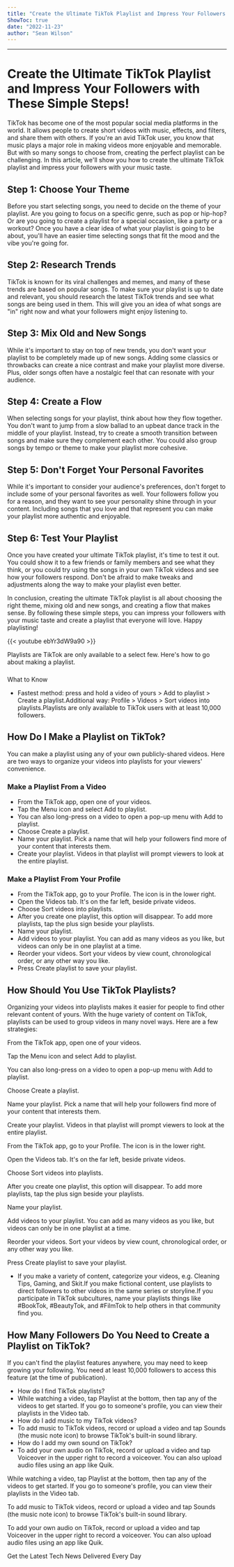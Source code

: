 ```yaml
---
title: "Create the Ultimate TikTok Playlist and Impress Your Followers with These Simple Steps!"
ShowToc: true 
date: "2022-11-23"
author: "Sean Wilson"
---
```

*****
# Create the Ultimate TikTok Playlist and Impress Your Followers with These Simple Steps!

TikTok has become one of the most popular social media platforms in the world. It allows people to create short videos with music, effects, and filters, and share them with others. If you're an avid TikTok user, you know that music plays a major role in making videos more enjoyable and memorable. But with so many songs to choose from, creating the perfect playlist can be challenging. In this article, we'll show you how to create the ultimate TikTok playlist and impress your followers with your music taste.

## Step 1: Choose Your Theme

Before you start selecting songs, you need to decide on the theme of your playlist. Are you going to focus on a specific genre, such as pop or hip-hop? Or are you going to create a playlist for a special occasion, like a party or a workout? Once you have a clear idea of what your playlist is going to be about, you'll have an easier time selecting songs that fit the mood and the vibe you're going for.

## Step 2: Research Trends

TikTok is known for its viral challenges and memes, and many of these trends are based on popular songs. To make sure your playlist is up to date and relevant, you should research the latest TikTok trends and see what songs are being used in them. This will give you an idea of what songs are "in" right now and what your followers might enjoy listening to.

## Step 3: Mix Old and New Songs

While it's important to stay on top of new trends, you don't want your playlist to be completely made up of new songs. Adding some classics or throwbacks can create a nice contrast and make your playlist more diverse. Plus, older songs often have a nostalgic feel that can resonate with your audience.

## Step 4: Create a Flow

When selecting songs for your playlist, think about how they flow together. You don't want to jump from a slow ballad to an upbeat dance track in the middle of your playlist. Instead, try to create a smooth transition between songs and make sure they complement each other. You could also group songs by tempo or theme to make your playlist more cohesive.

## Step 5: Don't Forget Your Personal Favorites

While it's important to consider your audience's preferences, don't forget to include some of your personal favorites as well. Your followers follow you for a reason, and they want to see your personality shine through in your content. Including songs that you love and that represent you can make your playlist more authentic and enjoyable.

## Step 6: Test Your Playlist

Once you have created your ultimate TikTok playlist, it's time to test it out. You could show it to a few friends or family members and see what they think, or you could try using the songs in your own TikTok videos and see how your followers respond. Don't be afraid to make tweaks and adjustments along the way to make your playlist even better.

In conclusion, creating the ultimate TikTok playlist is all about choosing the right theme, mixing old and new songs, and creating a flow that makes sense. By following these simple steps, you can impress your followers with your music taste and create a playlist that everyone will love. Happy playlisting!

{{< youtube ebYr3dW9a90 >}} 




Playlists are TikTok are only available to a select few. Here's how to go about making a playlist.

 
### 
What to Know
 
- Fastest method: press and hold a video of yours > Add to playlist > Create a playlist.Additional way: Profile > Videos > Sort videos into playlists.Playlists are only available to TikTok users with at least 10,000 followers.

 
##   How Do I Make a Playlist on TikTok?  
 

You can make a playlist using any of your own publicly-shared videos. Here are two ways to organize your videos into playlists for your viewers' convenience.

 
###   Make a Playlist From a Video  
 
- From the TikTok app, open one of your videos.
 - Tap the Menu icon and select Add to playlist.
 - You can also long-press on a video to open a pop-up menu with Add to playlist.
 - Choose Create a playlist.
 - Name your playlist. Pick a name that will help your followers find more of your content that interests them.
 - Create your playlist. Videos in that playlist will prompt viewers to look at the entire playlist.

 
###   Make a Playlist From Your Profile  
 
- From the TikTok app, go to your Profile. The icon is in the lower right.
 - Open the Videos tab. It's on the far left, beside private videos.
 - Choose Sort videos into playlists.
 - After you create one playlist, this option will disappear. To add more playlists, tap the plus sign beside your playlists.
 - Name your playlist.
 - Add videos to your playlist. You can add as many videos as you like, but videos can only be in one playlist at a time.
 - Reorder your videos. Sort your videos by view count, chronological order, or any other way you like.
 - Press Create playlist to save your playlist.

 
##   How Should You Use TikTok Playlists?  
 

Organizing your videos into playlists makes it easier for people to find other relevant content of yours. With the huge variety of content on TikTok, playlists can be used to group videos in many novel ways. Here are a few strategies:

 

From the TikTok app, open one of your videos.

 

Tap the Menu icon and select Add to playlist.

 
You can also long-press on a video to open a pop-up menu with Add to playlist.
 

Choose Create a playlist.

 

Name your playlist. Pick a name that will help your followers find more of your content that interests them.

 

Create your playlist. Videos in that playlist will prompt viewers to look at the entire playlist.

 

From the TikTok app, go to your Profile. The icon is in the lower right.

 

Open the Videos tab. It's on the far left, beside private videos.

 

Choose Sort videos into playlists.

 
After you create one playlist, this option will disappear. To add more playlists, tap the plus sign beside your playlists.
 

Name your playlist.

 

Add videos to your playlist. You can add as many videos as you like, but videos can only be in one playlist at a time.

 

Reorder your videos. Sort your videos by view count, chronological order, or any other way you like.

 

Press Create playlist to save your playlist.

 
- If you make a variety of content, categorize your videos, e.g. Cleaning Tips, Gaming, and Skit.If you make fictional content, use playlists to direct followers to other videos in the same series or storyline.If you participate in TikTok subcultures, name your playlists things like #BookTok, #BeautyTok, and #FilmTok to help others in that community find you.

 
##   How Many Followers Do You Need to Create a Playlist on TikTok?  
 

If you can't find the playlist features anywhere, you may need to keep growing your following. You need at least 10,000 followers to access this feature (at the time of publication).

 
- How do I find TikTok playlists?
 - While watching a video, tap Playlist at the bottom, then tap any of the videos to get started. If you go to someone's profile, you can view their playlists in the Video tab.
 - How do I add music to my TikTok videos?
 - To add music to TikTok videos, record or upload a video and tap Sounds (the music note icon) to browse TikTok's built-in sound library.
 - How do I add my own sound on TikTok?
 - To add your own audio on TikTok, record or upload a video and tap Voiceover in the upper right to record a voiceover. You can also upload audio files using an app like Quik.

 
While watching a video, tap Playlist at the bottom, then tap any of the videos to get started. If you go to someone's profile, you can view their playlists in the Video tab.
 
To add music to TikTok videos, record or upload a video and tap Sounds (the music note icon) to browse TikTok's built-in sound library.
 
To add your own audio on TikTok, record or upload a video and tap Voiceover in the upper right to record a voiceover. You can also upload audio files using an app like Quik.
 

Get the Latest Tech News Delivered Every Day





